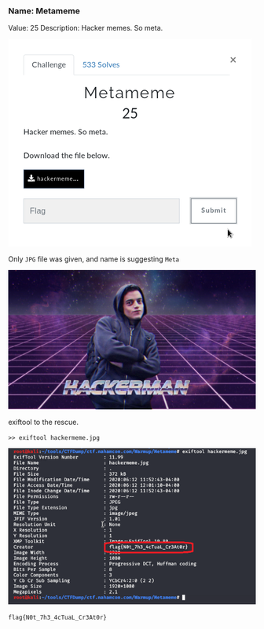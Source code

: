 ### Name: Metameme
Value: 25
Description: Hacker memes. So meta.

![alt text](https://github.com/PrathmeshPure/CTF-Writeups/blob/master/NahamCon%20CTF/Warmup/Metameme/chall.png "Challenge")

Only `JPG` file was given, and name is suggesting `Meta`

![alt text](https://github.com/PrathmeshPure/CTF-Writeups/blob/master/NahamCon%20CTF/Warmup/Metameme/hackermeme.jpg "Given Image")

exiftool to the rescue.

`>> exiftool hackermeme.jpg `

![alt text](https://github.com/PrathmeshPure/CTF-Writeups/blob/master/NahamCon%20CTF/Warmup/Metameme/flag.png "Flag")

`flag{N0t_7h3_4cTuaL_Cr3At0r}`